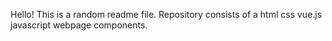 Hello!
This is a random readme file. 
Repository consists of a html css vue.js javascript webpage components.
